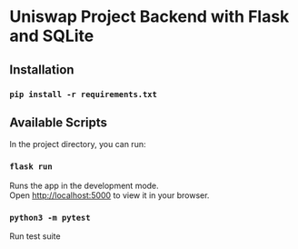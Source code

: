 # Uniswap Project Backend with Flask and SQLite

## Installation

### `pip install -r requirements.txt`

## Available Scripts

In the project directory, you can run:

### `flask run`

Runs the app in the development mode.\
Open [http://localhost:5000](http://localhost:5000) to view it in your browser.

### `python3 -m pytest`

Run test suite
